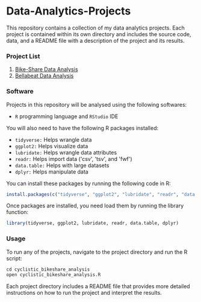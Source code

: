 # Data-Analytics-Projects

This repository contains a collection of my data analytics projects. Each project is contained within its own directory and includes the source code, data, and a README file with a description of the project and its results.

### Project List
1. [Bike-Share Data Analysis](https://github.com/saltwatersardine/Data-Analytics-Projects/blob/main/Bike_Share_Data_Analysis_Case_Study_Using_R.md)
2. [Bellabeat Data Analysis](https://github.com/saltwatersardine/Data-Analytics-Projects/blob/main/Bellabeat_Data_Analysis_Using_R.md)

### Software

Projects in this repository will be analysed using the following softwares:

- `R` programming language and `RStudio` IDE

You will also need to have the following R packages installed:

- `tidyverse:` Helps wrangle data
- `ggplot2:` Helps visualize data
- `lubridate:` Helps wrangle data attributes
- `readr:` Helps import data ('csv', 'tsv', and 'fwf')
- `data.table:` Helps with large datasets
- `dplyr:` Helps manipulate data


You can install these packages by running the following code in R:

```r
install.packages(c("tidyverse", "ggplot2", "lubridate", "readr", "data.table", "dplyr"))
```

Once packages are installed, you need load them by running the library function:

```r
library(tidyverse, ggplot2, lubridate, readr, data.table, dplyr)
```
### Usage

To run any of the projects, navigate to the project directory and run the R script:

```r
cd cyclistic_bikeshare_analysis
open cyclistic_bikeshare_analysis.R
```
Each project directory includes a README file that provides more detailed instructions on how to run the project and interpret the results.
